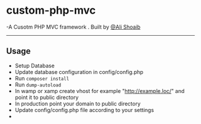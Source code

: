 # custom-php-mvc

 -A Cusotm PHP MVC framework . Built by [@Ali Shoaib](https://www.linkedin.com/in/ali-shoaib-591812a1)
 
 
 ---

## Usage
* Setup Database
* Update database configuration in config/config.php
* Run `composer install`
* Run `dump-autoload`
* In wamp or xamp create vhost for example "http://example.loc/" and point it to public directory
* In production point your domain to public directory
* Update config/config.php file according to your settings 
* 
